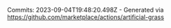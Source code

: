 Commits: 2023-09-04T19:48:20.498Z - Generated via https://github.com/marketplace/actions/artificial-grass
<br>
